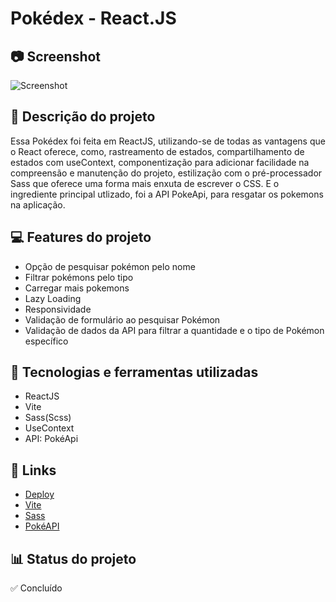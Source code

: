 # Pokédex - React.JS 

## 📷 Screenshot
![Screenshot](https://github.com/Iago-Santos-Sousa/Pokedex/assets/91698735/58e3359e-8caa-4eaa-9f97-d2aca112f5d8)

## 📝 Descrição do projeto
Essa Pokédex foi feita em ReactJS, utilizando-se de todas as vantagens que o React oferece, como, rastreamento de estados, compartilhamento de estados com useContext, componentização para adicionar facilidade na compreensão e manutenção do projeto, estilização com o pré-processador Sass que oferece uma forma mais enxuta de escrever o CSS. E o ingrediente principal utlizado, foi a API PokeApi, para resgatar os pokemons na aplicação.

## 💻 Features do projeto
- Opção de pesquisar pokémon pelo nome
- Filtrar pokémons pelo tipo
- Carregar mais pokemons 
- Lazy Loading
- Responsividade 
- Validação de formulário ao pesquisar Pokémon
- Validação de dados da API para filtrar a quantidade e o tipo de Pokémon específico 

## 🚀 Tecnologias e ferramentas utilizadas
- ReactJS
- Vite
- Sass(Scss)
- UseContext 
- API: PokéApi

## 📌 Links 
 - [Deploy](https://pokedex-react-carlosdancr.vercel.app/)
 - [Vite](https://vitejs.dev/)
 - [Sass](https://sass-lang.com/)
 - [PokéAPI](https://pokeapi.co/)

## 📊 Status do projeto
✅ Concluído
